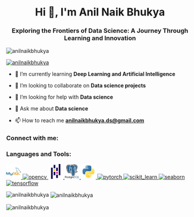 <h1 align="center">Hi 👋, I'm Anil Naik Bhukya</h1>
<h3 align="center">Exploring the Frontiers of Data Science: A Journey Through Learning and Innovation</h3>

<p align="left"> <img src="https://komarev.com/ghpvc/?username=anilnaikbhukya&label=Profile%20views&color=0e75b6&style=flat" alt="anilnaikbhukya" /> </p>

<p align="left"> <a href="https://github.com/ryo-ma/github-profile-trophy"><img src="https://github-profile-trophy.vercel.app/?username=anilnaikbhukya" alt="anilnaikbhukya" /></a> </p>

- 🌱 I’m currently learning **Deep Learning and Artificial Intelligence**

- 👯 I’m looking to collaborate on **Data science projects**

- 🤝 I’m looking for help with **Data science**

- 💬 Ask me about **Data science**

- 📫 How to reach me **anilnaikbhukya.ds@gmail.com**

<h3 align="left">Connect with me:</h3>
<p align="left">
</p>

<h3 align="left">Languages and Tools:</h3>
<p align="left"> <a href="https://www.mysql.com/" target="_blank" rel="noreferrer"> <img src="https://raw.githubusercontent.com/devicons/devicon/master/icons/mysql/mysql-original-wordmark.svg" alt="mysql" width="40" height="40"/> </a> <a href="https://opencv.org/" target="_blank" rel="noreferrer"> <img src="https://www.vectorlogo.zone/logos/opencv/opencv-icon.svg" alt="opencv" width="40" height="40"/> </a> <a href="https://pandas.pydata.org/" target="_blank" rel="noreferrer"> <img src="https://raw.githubusercontent.com/devicons/devicon/2ae2a900d2f041da66e950e4d48052658d850630/icons/pandas/pandas-original.svg" alt="pandas" width="40" height="40"/> </a> <a href="https://www.postgresql.org" target="_blank" rel="noreferrer"> <img src="https://raw.githubusercontent.com/devicons/devicon/master/icons/postgresql/postgresql-original-wordmark.svg" alt="postgresql" width="40" height="40"/> </a> <a href="https://www.python.org" target="_blank" rel="noreferrer"> <img src="https://raw.githubusercontent.com/devicons/devicon/master/icons/python/python-original.svg" alt="python" width="40" height="40"/> </a> <a href="https://pytorch.org/" target="_blank" rel="noreferrer"> <img src="https://www.vectorlogo.zone/logos/pytorch/pytorch-icon.svg" alt="pytorch" width="40" height="40"/> </a> <a href="https://scikit-learn.org/" target="_blank" rel="noreferrer"> <img src="https://upload.wikimedia.org/wikipedia/commons/0/05/Scikit_learn_logo_small.svg" alt="scikit_learn" width="40" height="40"/> </a> <a href="https://seaborn.pydata.org/" target="_blank" rel="noreferrer"> <img src="https://seaborn.pydata.org/_images/logo-mark-lightbg.svg" alt="seaborn" width="40" height="40"/> </a> <a href="https://www.tensorflow.org" target="_blank" rel="noreferrer"> <img src="https://www.vectorlogo.zone/logos/tensorflow/tensorflow-icon.svg" alt="tensorflow" width="40" height="40"/> </a> </p>

<p><img align="left" src="https://github-readme-stats.vercel.app/api/top-langs?username=anilnaikbhukya&show_icons=true&locale=en&layout=compact" alt="anilnaikbhukya" /></p>

<p>&nbsp;<img align="center" src="https://github-readme-stats.vercel.app/api?username=anilnaikbhukya&show_icons=true&locale=en" alt="anilnaikbhukya" /></p>

<p><img align="center" src="https://github-readme-streak-stats.herokuapp.com/?user=anilnaikbhukya&" alt="anilnaikbhukya" /></p>
